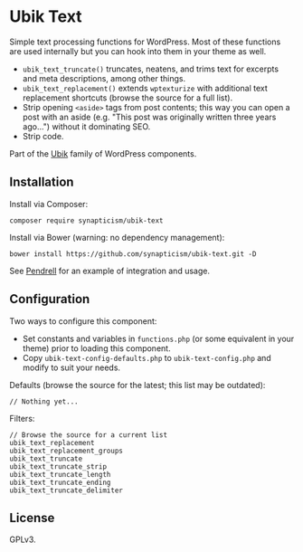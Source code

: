 # Ubik Text

Simple text processing functions for WordPress. Most of these functions are used internally but you can hook into them in your theme as well.

* `ubik_text_truncate()` truncates, neatens, and trims text for excerpts and meta descriptions, among other things.
* `ubik_text_replacement()` extends `wptexturize` with additional text replacement shortcuts (browse the source for a full list).
* Strip opening `<aside>` tags from post contents; this way you can open a post with an aside (e.g. "This post was originally written three years ago...") without it dominating SEO.
* Strip code.

Part of the [Ubik](https://github.com/synapticism/ubik) family of WordPress components.



## Installation

Install via Composer:

```composer require synapticism/ubik-text```

Install via Bower (warning: no dependency management):

```bower install https://github.com/synapticism/ubik-text.git -D```

See [Pendrell](https://github.com/synapticism/pendrell) for an example of integration and usage.



## Configuration

Two ways to configure this component:

* Set constants and variables in `functions.php` (or some equivalent in your theme) prior to loading this component.
* Copy `ubik-text-config-defaults.php` to `ubik-text-config.php` and modify to suit your needs.

Defaults (browse the source for the latest; this list may be outdated):

```
// Nothing yet...
```

Filters:

```
// Browse the source for a current list
ubik_text_replacement
ubik_text_replacement_groups
ubik_text_truncate
ubik_text_truncate_strip
ubik_text_truncate_length
ubik_text_truncate_ending
ubik_text_truncate_delimiter
```



## License

GPLv3.
